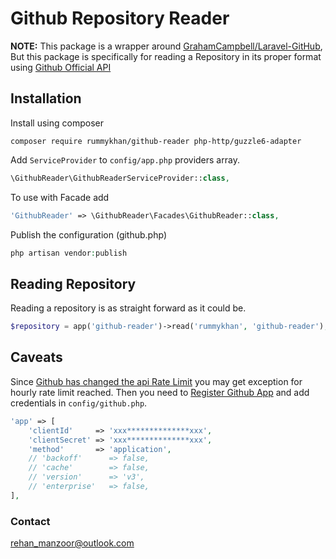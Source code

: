 # Github Repository Reader

**NOTE:** This package is a wrapper around [GrahamCampbell/Laravel-GitHub](https://github.com/GrahamCampbell/Laravel-GitHub), But this package is specifically for reading a Repository in its proper format using [Github Official API](https://developer.github.com/)

## Installation

Install using composer

`composer require rummykhan/github-reader php-http/guzzle6-adapter`

Add `ServiceProvider` to `config/app.php` providers array.

```php
\GithubReader\GithubReaderServiceProvider::class,
```

To use with Facade add

```php
'GithubReader' => \GithubReader\Facades\GithubReader::class,
```

Publish the configuration (github.php)

```php
php artisan vendor:publish
```

## Reading Repository

Reading a repository is as straight forward as it could be.

```php
$repository = app('github-reader')->read('rummykhan', 'github-reader');
```

## Caveats

Since [Github has changed the api Rate Limit](https://developer.github.com/changes/2012-10-14-rate-limit-changes/) you may get exception for hourly
rate limit reached. Then you need to [Register Github App](https://developer.github.com/apps/building-integrations/setting-up-and-registering-github-apps/registering-github-apps/)
and add credentials in `config/github.php`.

```php
'app' => [
    'clientId'     => 'xxx**************xxx',
    'clientSecret' => 'xxx**************xxx',
    'method'       => 'application',
    // 'backoff'      => false,
    // 'cache'        => false,
    // 'version'      => 'v3',
    // 'enterprise'   => false,
],
```

### Contact
[rehan_manzoor@outlook.com](mailto://rehan_manzoor@outlook.com)